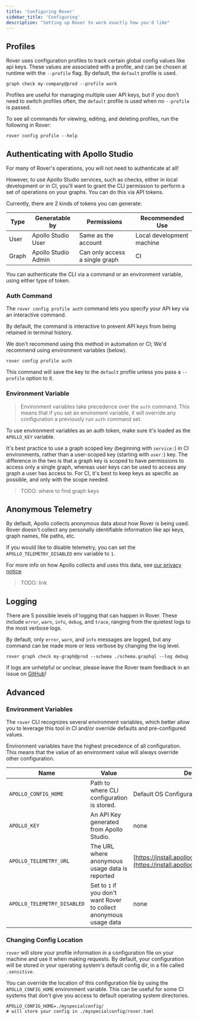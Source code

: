 ```yaml
---
title: 'Configuring Rover'
sidebar_title: 'Configuring'
description: "Setting up Rover to work exactly how you'd like"
---
```


## Profiles

Rover uses configuration profiles to track certain global config values like api 
keys. These values are associated with a profile, and can be chosen at runtime 
with the `--profile` flag. By default, the `default` profile is used.

```
graph check my-company@prod --profile work
```

Profiles are useful for managing multiple user API keys, but if you don't need 
to switch profiles often, the `default` profile is used when no `--profile` is 
passed.

To see all commands for viewing, editing, and deleting profiles, run the 
following in Rover:

```
rover config profile --help
```

## Authenticating with Apollo Studio

For many of Rover's operations, you will not need to authenticate at all!

However, to use Apollo Studio services, such as checks, either in local
development or in CI, you'll want to grant the CLI permission to perform a set
of operations on your graphs. You can do this via API tokens.

Currently, there are 2 kinds of tokens you can generate:

| Type | Generatable by | Permissions | Recommended Use |
|---------|---------------------|-------------------------------|--------------|
| User | Apollo Studio User | Same as the account | Local development machine |
| Graph | Apollo Studio Admin | Can only access a single graph | CI |

You can authenticate the CLI via a command or an environment variable, using
either type of token. 

### Auth Command

The `rover config profile auth` command lets you specify your API key
via an interactive command.

By default, the command is interactive to prevent API keys from being
retained in terminal history.

We don't recommend using this method in automation or CI; We'd recommend using
environment variables (below).

```
rover config profile auth
```

This command will save the key to the `default` profile unless you pass a 
`--profile` option to it. 

### Environment Variable

> Environment variables take precedence over the `auth` command. This means 
that if you set an enviroment variable, it will override any configuration
a previously run `auth` command set.

To use environment variables as an auth token, make sure it's loaded as the
`APOLLO_KEY` variable.

It's best practice to use a graph scoped key (beginning with `service:`) in CI 
environments, rather than a user-scoped key (starting with `user:`) key. 
The difference in the two is that a graph key is scoped to have permissions to
access only a single graph, whereas user keys can be used to access any graph a 
user has access to. For CI, it's best to keep keys as specific as possible, and
only with the scope needed.

> TODO: where to find graph keys

## Anonymous Telemetry

By default, Apollo collects anonymous data about how Rover is being used. Rover 
doesn't collect any personally identifiable information like api keys, 
graph names, file paths, etc. 

If you would like to disable telemetry, you can set the 
`APOLLO_TELEMETRY_DISABLED` env variable to `1`.

For more info on how Apollo collects and uses this data, see 
[our privacy notice](./privacy).

> TODO: link

## Logging

There are 5 possible levels of logging that can happen in Rover. These include 
`error`, `warn`, `info`, `debug`, and `trace`, ranging from the quietest logs to
the most verbose logs. 

By default, only `error`, `warn`, and `info` messages are logged, but any 
command can be made more or less verbose by changing the log level.

```
rover graph check my-graph@prod --schema ./schema.graphql --log debug
```

If logs are unhelpful or unclear, please leave the Rover team feedback in an 
issue on [GitHub](https://github.com/apollographql/rover/issues)!

## Advanced

### Environment Variables

The `rover` CLI recognizes several environment variables, which better allow
you to leverage this tool in CI and/or override defaults and pre-configured
values.

Environment variables have the highest precedence of all configuration. This
means that the value of an environment value will always override other
configuration.

| Name                        | Value          | Default    |
|-----------------------------|----------------|------------|
| `APOLLO_CONFIG_HOME` | Path to where CLI configuration is stored. | Default OS Configuration directory. |
| `APOLLO_KEY` | An API Key generated from Apollo Studio. | none | 
| `APOLLO_TELEMETRY_URL` | The URL where anonymous usage data is reported | [https://install.apollographql.com/telemetry](https://install.apollographql.com/telemetry) |
| `APOLLO_TELEMETRY_DISABLED` | Set to `1` if you don't want Rover to collect anonymous usage data | none |

### Changing Config Location

`rover` will store your profile information in a configuration file on your 
machine and use it when making requests. By default, your configuration will be 
stored in your operating system's default config dir, in a file 
called `.sensitive`.

You can override the location of this configuration file by using the
`APOLLO_CONFIG_HOME` environment variable. This can be useful for some CI
systems that don't give you access to default operating system directories.

```
APOLLO_CONFIG_HOME=./myspecialconfig/
# will store your config in ./myspecialconfig/rover.toml
```